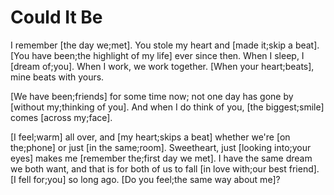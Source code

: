 # Could It Be

I remember [the day we;met]. You stole my heart and [made it;skip a beat]. [You have been;the highlight of my life] ever since then. When I sleep, I [dream of;you]. When I work, we work together. [When your heart;beats], mine beats with yours.

[We have been;friends] for some time now; not one day has gone by [without my;thinking of you]. And when I do think of you, [the biggest;smile] comes [across my;face].

[I feel;warm] all over, and [my heart;skips a beat] whether we're [on the;phone] or just [in the same;room]. Sweetheart, just [looking into;your eyes] makes me [remember the;first day we met]. I have the same dream we both want, and that is for both of us to fall [in love with;our best friend]. [I fell for;you] so long ago. [Do you feel;the same way about me]?

